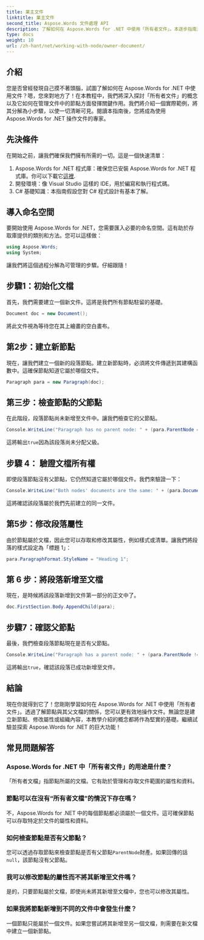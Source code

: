 ```yaml
---
title: 業主文件
linktitle: 業主文件
second_title: Aspose.Words 文件處理 API
description: 了解如何在 Aspose.Words for .NET 中使用「所有者文件」。本逐步指南涵蓋了在文件中建立和操作節點。
type: docs
weight: 10
url: /zh-hant/net/working-with-node/owner-document/
---
```

## 介紹

您是否曾經發現自己摸不著頭腦，試圖了解如何在 Aspose.Words for .NET 中使用文件？嗯，您來對地方了！在本教程中，我們將深入探討「所有者文件」的概念以及它如何在管理文件中的節點方面發揮關鍵作用。我們將介紹一個實際範例，將其分解為小步驟，以使一切清晰可見。閱讀本指南後，您將成為使用 Aspose.Words for .NET 操作文件的專家。

## 先決條件

在開始之前，讓我們確保我們擁有所需的一切。這是一個快速清單：

1.  Aspose.Words for .NET 程式庫：確保您已安裝 Aspose.Words for .NET 程式庫。你可以下載它[這裡](https://releases.aspose.com/words/net/).
2. 開發環境：像 Visual Studio 這樣的 IDE，用於編寫和執行程式碼。
3. C# 基礎知識：本指南假設您對 C# 程式設計有基本了解。

## 導入命名空間

要開始使用 Aspose.Words for .NET，您需要匯入必要的命名空間。這有助於存取庫提供的類別和方法。您可以這樣做：

```csharp
using Aspose.Words;
using System;
```

讓我們將這個過程分解為可管理的步驟。仔細跟隨！

## 步驟1：初始化文檔

首先，我們需要建立一個新文件。這將是我們所有節點駐留的基礎。

```csharp
Document doc = new Document();
```

將此文件視為等待您在其上繪畫的空白畫布。

## 第2步：建立新節點

現在，讓我們建立一個新的段落節點。建立新節點時，必須將文件傳遞到其建構函數中。這確保節點知道它屬於哪個文件。

```csharp
Paragraph para = new Paragraph(doc);
```

## 第三步：檢查節點的父節點

在此階段，段落節點尚未新增至文件中。讓我們檢查它的父節點。

```csharp
Console.WriteLine("Paragraph has no parent node: " + (para.ParentNode == null));
```

這將輸出`true`因為該段落尚未分配父級。

## 步驟 4： 驗證文檔所有權

即使段落節點沒有父節點，它仍然知道它屬於哪個文件。我們來驗證一下：

```csharp
Console.WriteLine("Both nodes' documents are the same: " + (para.Document == doc));
```

這將確認該段落屬於我們先前建立的同一文件。

## 第5步：修改段落屬性

由於節點屬於文檔，因此您可以存取和修改其屬性，例如樣式或清單。讓我們將段落的樣式設定為「標題 1」：

```csharp
para.ParagraphFormat.StyleName = "Heading 1";
```

## 第 6 步：將段落新增至文檔

現在，是時候將該段落新增到文件第一部分的正文中了。

```csharp
doc.FirstSection.Body.AppendChild(para);
```

## 步驟7：確認父節點

最後，我們檢查段落節點現在是否有父節點。

```csharp
Console.WriteLine("Paragraph has a parent node: " + (para.ParentNode != null));
```

這將輸出`true`，確認該段落已成功新增至文件。

## 結論

現在你就得到它了！您剛剛學習如何在 Aspose.Words for .NET 中使用「所有者文件」。透過了解節點與其父文檔的關係，您可以更有效地操作文件。無論您是建立新節點、修改屬性或組織內容，本教學介紹的概念都將作為堅實的基礎。繼續試驗並探索 Aspose.Words for .NET 的巨大功能！

## 常見問題解答

### Aspose.Words for .NET 中「所有者文件」的用途是什麼？  
「所有者文檔」指節點所屬的文檔。它有助於管理和存取文件範圍的屬性和資料。

### 節點可以在沒有“所有者文檔”的情況下存在嗎？  
不，Aspose.Words for .NET 中的每個節點都必須屬於一個文件。這可確保節點可以存取特定於文件的屬性和資料。

### 如何檢查節點是否有父節點？  
您可以透過存取節點來檢查節點是否有父節點`ParentNode`財產。如果回傳的話`null`，該節點沒有父節點。

### 我可以修改節點的屬性而不將其新增至文件嗎？  
是的，只要節點屬於文檔，即使尚未將其新增至文檔中，您也可以修改其屬性。

### 如果我將節點新增到不同的文件中會發生什麼？  
一個節點只能屬於一個文件。如果您嘗試將其新增至另一個文檔，則需要在新文檔中建立一個新節點。